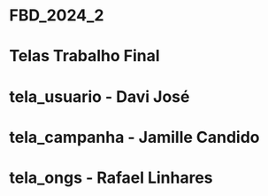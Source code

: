 # FBD_2024_2
# Telas Trabalho Final
# tela_usuario - Davi José
# tela_campanha - Jamille Candido
# tela_ongs - Rafael Linhares

